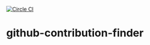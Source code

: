 [![Circle CI](https://circleci.com/gh/RebootJeff/github-contribution-finder.svg?style=svg)](https://circleci.com/gh/RebootJeff/github-contribution-finder)

# github-contribution-finder
